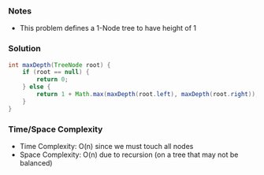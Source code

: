 ### Notes

- This problem defines a 1-Node tree to have height of 1

### Solution

```java
int maxDepth(TreeNode root) {
    if (root == null) {
        return 0;
    } else {
        return 1 + Math.max(maxDepth(root.left), maxDepth(root.right));
    }
}
```

### Time/Space Complexity

- Time Complexity: O(n) since we must touch all nodes
- Space Complexity: O(n) due to recursion (on a tree that may not be balanced)
